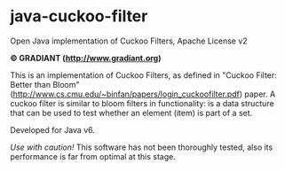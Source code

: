 java-cuckoo-filter
==================

Open Java implementation of Cuckoo Filters, Apache License v2

**&copy; GRADIANT (http://www.gradiant.org)**

This is an implementation of Cuckoo Filters, as defined in "Cuckoo Filter: Better than Bloom" (http://www.cs.cmu.edu/~binfan/papers/login_cuckoofilter.pdf) paper. A cuckoo filter is similar to bloom filters in functionality: is a data structure that can be used to test whether an element (item) is part of a set.

Developed for Java v6.

_Use with caution!_ This software has not been thoroughly tested, also its performance is far from optimal at this stage.

